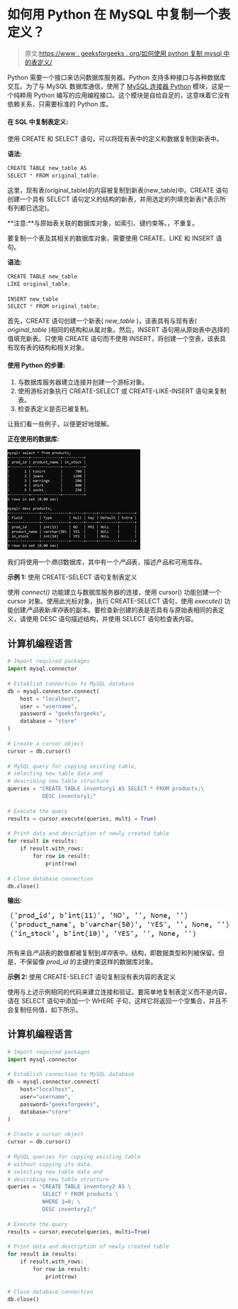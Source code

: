 # 如何用 Python 在 MySQL 中复制一个表定义？

> 原文:[https://www . geeksforgeeks . org/如何使用 python 复制 mysql 中的表定义/](https://www.geeksforgeeks.org/how-to-copy-a-table-definition-in-mysql-using-python/)

Python 需要一个接口来访问数据库服务器。Python 支持多种接口与各种数据库交互。为了与 MySQL 数据库通信，使用了 [MySQL 连接器 Python](https://www.geeksforgeeks.org/mysql-connector-python-module-in-python/) 模块，这是一个纯粹用 Python 编写的应用编程接口。这个模块是自给自足的，这意味着它没有依赖关系，只需要标准的 Python 库。

#### 在 SQL 中复制表定义:

使用 CREATE 和 SELECT 语句，可以将现有表中的定义和数据复制到新表中。

**语法:**

```py
CREATE TABLE new_table AS 
SELECT * FROM original_table;
```

这里，现有表(original_table)的内容被复制到新表(new_table)中。CREATE 语句创建一个具有 SELECT 语句定义的结构的新表，并用选定的列填充新表(*表示所有列都已选定)。

**注意:**与原始表关联的数据库对象，如索引、键约束等。，不重复。

要复制一个表及其相关的数据库对象，需要使用 CREATE、LIKE 和 INSERT 语句。

**语法:**

```py
CREATE TABLE new_table 
LIKE original_table;

INSERT new_table 
SELECT * FROM original_table;
```

首先，CREATE 语句创建一个新表( *new_table* )，该表具有与现有表( *original_table* )相同的结构和从属对象。然后，INSERT 语句用从原始表中选择的值填充新表。只使用 CREATE 语句而不使用 INSERT，将创建一个空表，该表具有现有表的结构和相关对象。

#### **使用 Python 的步骤:**

1.  与数据库服务器建立连接并创建一个游标对象。
2.  使用游标对象执行 CREATE-SELECT 或 CREATE-LIKE-INSERT 语句来复制表。
3.  检查表定义是否已被复制。

让我们看一些例子，以便更好地理解。

**正在使用的数据库:**

![](img/43651640c05e76da44a96a65231dc848.png)

我们将使用一个*商店*数据库，其中有一个*产品*表，描述产品和可用库存。

**示例 1:** 使用 CREATE-SELECT 语句复制表定义

使用 *connect()* 功能建立与数据库服务器的连接，使用 cursor() 功能创建一个 cursor 对象。使用此光标对象，执行 CREATE-SELECT 语句，使用 *execute()* 功能创建*产品*表新*库存*表的副本。要检查新创建的表是否具有与原始表相同的表定义，请使用 DESC 语句描述结构，并使用 SELECT 语句检查表内容。

## 计算机编程语言

```py
# Import required packages
import mysql.connector

# Establish connection to MySQL database
db = mysql.connector.connect(
    host = "localhost",
    user = "username",
    password = "geeksforgeeks",
    database = "store"
)

# Create a cursor object
cursor = db.cursor()

# MySQL query for copying existing table,
# selecting new table data and
# describing new table structure
queries = "CREATE TABLE inventory1 AS SELECT * FROM products;\
           DESC inventory1;"

# Execute the query 
results = cursor.execute(queries, multi = True)

# Print data and description of newly created table
for result in results:
    if result.with_rows:
        for row in result:
            print(row)

# Close database connection
db.close()
```

**输出:**

![](img/e3c4eb149d21b7baff31a9c28137d92d.png)

所有来自*产品*表的数值都被复制到*库存*表中。结构，即数据类型和列被保留。但是，不保留像 *prod_id* 的主键约束这样的数据库对象。

**示例 2:** 使用 CREATE-SELECT 语句复制没有表内容的表定义

使用与上述示例相同的代码来建立连接和验证。要简单地复制表定义而不是内容，请在 SELECT 语句中添加一个 WHERE 子句，这样它将返回一个空集合，并且不会复制任何值，如下所示。

## 计算机编程语言

```py
# Import required packages
import mysql.connector

# Establish connection to MySQL database
db = mysql.connector.connect(
    host="localhost",
    user="username",
    password="geeksforgeeks",
    database="store"
)

# Create a cursor object
cursor = db.cursor()

# MySQL queries for copying existing table
# without copying its data,
# selecting new table data and
# describing new table structure
queries = "CREATE TABLE inventory2 AS \
           SELECT * FROM products \
           WHERE 1=0; \
           DESC inventory2;"

# Execute the query
results = cursor.execute(queries, multi=True)

# Print data and description of newly created table
for result in results:
    if result.with_rows:
        for row in result:
            print(row)

# Close database connection
db.close()
```